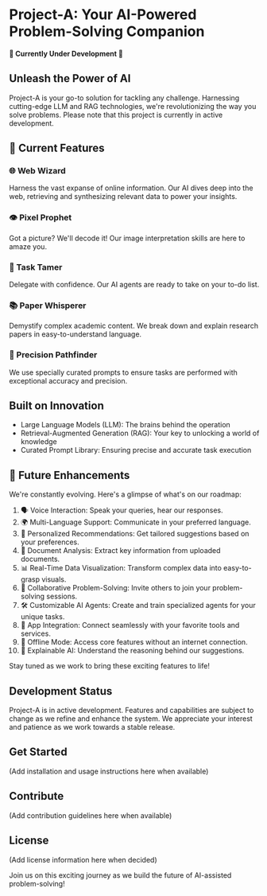 # Project-A: Your AI-Powered Problem-Solving Companion

**🚧 Currently Under Development 🚧**

## Unleash the Power of AI
Project-A is your go-to solution for tackling any challenge. Harnessing cutting-edge LLM and RAG technologies, we're revolutionizing the way you solve problems. Please note that this project is currently in active development.

## 🚀 Current Features

### 🌐 Web Wizard
Harness the vast expanse of online information. Our AI dives deep into the web, retrieving and synthesizing relevant data to power your insights.

### 👁️ Pixel Prophet
Got a picture? We'll decode it! Our image interpretation skills are here to amaze you.

### 🤖 Task Tamer
Delegate with confidence. Our AI agents are ready to take on your to-do list.

### 📚 Paper Whisperer
Demystify complex academic content. We break down and explain research papers in easy-to-understand language.

### 🎯 Precision Pathfinder
We use specially curated prompts to ensure tasks are performed with exceptional accuracy and precision.

## Built on Innovation
- Large Language Models (LLM): The brains behind the operation
- Retrieval-Augmented Generation (RAG): Your key to unlocking a world of knowledge
- Curated Prompt Library: Ensuring precise and accurate task execution

## 🔮 Future Enhancements
We're constantly evolving. Here's a glimpse of what's on our roadmap:

1. 🗣️ Voice Interaction: Speak your queries, hear our responses.
2. 🌍 Multi-Language Support: Communicate in your preferred language.
3. 🎯 Personalized Recommendations: Get tailored suggestions based on your preferences.
4. 📄 Document Analysis: Extract key information from uploaded documents.
5. 📊 Real-Time Data Visualization: Transform complex data into easy-to-grasp visuals.
6. 👥 Collaborative Problem-Solving: Invite others to join your problem-solving sessions.
7. 🛠️ Customizable AI Agents: Create and train specialized agents for your unique tasks.
8. 🔗 App Integration: Connect seamlessly with your favorite tools and services.
9. 🔌 Offline Mode: Access core features without an internet connection.
10. 🧠 Explainable AI: Understand the reasoning behind our suggestions.

Stay tuned as we work to bring these exciting features to life!

## Development Status
Project-A is in active development. Features and capabilities are subject to change as we refine and enhance the system. We appreciate your interest and patience as we work towards a stable release.

## Get Started
(Add installation and usage instructions here when available)

## Contribute
(Add contribution guidelines here when available)

## License
(Add license information here when decided)

Join us on this exciting journey as we build the future of AI-assisted problem-solving!